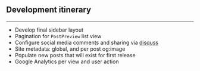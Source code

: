 ## Development itinerary
---

* Develop final sidebar layout
* Pagination for `PostPreview` list view
* Configure social media comments and sharing via [disquss](https://enkrypt.disqus.com/admin/install/platforms/universalcode/)
* Site metadata: global, and per post og:image
* Populate new posts that will exist for first release
* Google Analytics per view and user action
